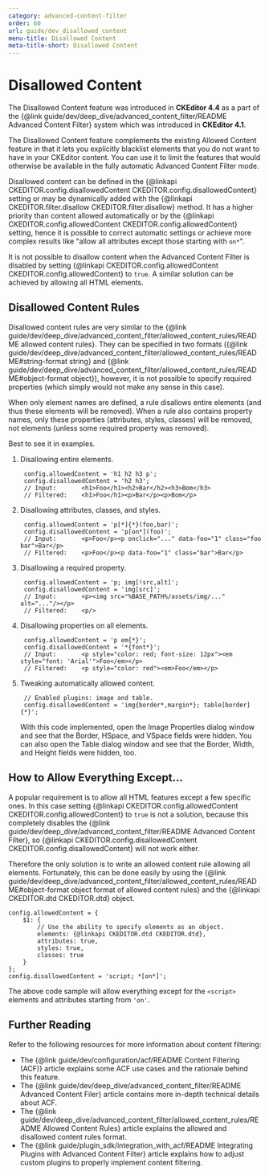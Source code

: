```yaml
---
category: advanced-content-filter
order: 60
url: guide/dev_disallowed_content
menu-title: Disallowed Content
meta-title-short: Disallowed Content
---
```

<!--
Copyright (c) 2003-2017, CKSource - Frederico Knabben. All rights reserved.
For licensing, see LICENSE.md.
-->

# Disallowed Content

<info-box info=""> The Disallowed Content feature was introduced in <strong>CKEditor 4.4</strong> as a part of the {@link guide/dev/deep_dive/advanced_content_filter/README Advanced Content Filter} system which was introduced in <strong>CKEditor 4.1</strong>.
</info-box>

The Disallowed Content feature complements the existing Allowed Content feature in that it lets you explicitly blacklist elements that you do not want to have in your CKEditor content. You can use it to limit the features that would otherwise be available in the fully automatic Advanced Content Filter mode.

Disallowed content can be defined in the {@linkapi CKEDITOR.config.disallowedContent CKEDITOR.config.disallowedContent} setting or may be dynamically added with the {@linkapi CKEDITOR.filter.disallow CKEDITOR.filter.disallow} method. It has a higher priority than content allowed automatically or by the {@linkapi CKEDITOR.config.allowedContent CKEDITOR.config.allowedContent} setting, hence it is possible to correct automatic settings or achieve more complex results like "allow all attributes except those starting with `on*`".

<info-box hint=""> It is not possible to disallow content when the Advanced Content Filter is disabled by setting {@linkapi CKEDITOR.config.allowedContent CKEDITOR.config.allowedContent} to <code>true</code>. A similar solution can be achieved by allowing all HTML elements.
</info-box>

## Disallowed Content Rules

Disallowed content rules are very similar to the {@link guide/dev/deep_dive/advanced_content_filter/allowed_content_rules/README allowed content rules}. They can be specified in two formats ({@link guide/dev/deep_dive/advanced_content_filter/allowed_content_rules/README#string-format string} and {@link guide/dev/deep_dive/advanced_content_filter/allowed_content_rules/README#object-format object}), however, it is not possible to specify required properties (which simply would not make any sense in this case).

When only element names are defined, a rule disallows entire elements (and thus these elements will be removed). When a rule also contains property names, only these properties (attributes, styles, classes) will be removed, not elements (unless some required property was removed).

Best to see it in examples.

1. Disallowing entire elements.

		config.allowedContent = 'h1 h2 h3 p';
		config.disallowedContent = 'h2 h3';
		// Input:		<h1>Foo</h1><h2>Bar</h2><h3>Bom</h3>
		// Filtered:	<h1>Foo</h1><p>Bar</p><p>Bom</p>

1. Disallowing attributes, classes, and styles.

		config.allowedContent = 'p[*]{*}(foo,bar)';
		config.disallowedContent = 'p[on*](foo)';
		// Input:		<p>Foo</p><p onclick="..." data-foo="1" class="foo bar">Bar</p>
		// Filtered:	<p>Foo</p><p data-foo="1" class="bar">Bar</p>

1. Disallowing a required property.

		config.allowedContent = 'p; img[!src,alt]';
		config.disallowedContent = 'img[src]';
		// Input:		<p><img src="%BASE_PATH%/assets/img/..." alt="..."/></p>
		// Filtered:	<p/>

1. Disallowing properties on all elements.

		config.allowedContent = 'p em{*}';
		config.disallowedContent = '*{font*}';
		// Input:		<p style="color: red; font-size: 12px"><em style="font: 'Arial'">Foo</em></p>
		// Filtered:	<p style="color: red"><em>Foo</em></p>

1. Tweaking automatically allowed content.

		// Enabled plugins: image and table.
		config.disallowedContent = 'img{border*,margin*}; table[border]{*}';

    With this code implemented, open the Image Properties dialog window and see that the Border, HSpace, and VSpace fields were hidden. You can also open the Table dialog window and see that the Border, Width, and Height fields were hidden, too.

## How to Allow Everything Except...

A popular requirement is to allow all HTML features except a few specific ones. In this case setting {@linkapi CKEDITOR.config.allowedContent CKEDITOR.config.allowedContent} to `true` is not a solution, because this completely disables the {@link guide/dev/deep_dive/advanced_content_filter/README Advanced Content Filter}, so {@linkapi CKEDITOR.config.disallowedContent CKEDITOR.config.disallowedContent} will not work either.

Therefore the only solution is to write an allowed content rule allowing all elements. Fortunately, this can be done easily by using the {@link guide/dev/deep_dive/advanced_content_filter/allowed_content_rules/README#object-format object format of allowed content rules} and the {@linkapi CKEDITOR.dtd CKEDITOR.dtd} object.

	config.allowedContent = {
		$1: {
			// Use the ability to specify elements as an object.
			elements: {@linkapi CKEDITOR.dtd CKEDITOR.dtd},
			attributes: true,
			styles: true,
			classes: true
		}
	};
	config.disallowedContent = 'script; *[on*]';

The above code sample will allow everything except for the `<script>` elements and attributes starting from `'on'`.

## Further Reading

Refer to the following resources for more information about content filtering:

* The {@link guide/dev/configuration/acf/README Content Filtering (ACF)} article explains some ACF use cases and the rationale behind this feature.
* The {@link guide/dev/deep_dive/advanced_content_filter/README Advanced Content Filer} article contains more in-depth technical details about ACF.
* The {@link guide/dev/deep_dive/advanced_content_filter/allowed_content_rules/README Allowed Content Rules} article explains the allowed and disallowed content rules format.
* The {@link guide/plugin_sdk/integration_with_acf/README Integrating Plugins with Advanced Content Filter} article explains how to adjust custom plugins to properly implement content filtering.
